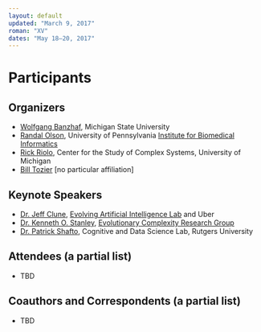 ```yaml
---
layout: default
updated: "March 9, 2017"
roman: "XV"
dates: "May 18–20, 2017"
---
```


# Participants

## Organizers

- [Wolfgang Banzhaf](http://www.cse.msu.edu/~banzhafw/), Michigan State University
- [Randal Olson](http://www.randalolson.com), University of Pennsylvania [Institute for Biomedical Informatics](http://upibi.org)
- [Rick Riolo](https://lsa.umich.edu/cscs/people/affiliated-faculty/rlriolo.html), Center for the Study of Complex Systems, University of Michigan
- [Bill Tozier](http://vaguery.github.io) [no particular affiliation]

## Keynote Speakers

- [Dr. Jeff Clune](http://jeffclune.com/), [Evolving Artificial Intelligence Lab](http://www.evolvingai.org) and Uber
- [Dr. Kenneth O. Stanley](http://www.cs.ucf.edu/~kstanley/), [Evolutionary Complexity Research Group](http://eplex.cs.ucf.edu)
- [Dr. Patrick Shafto](http://shaftolab.com), Cognitive and Data Science Lab, Rutgers University

## Attendees (a partial list)

- TBD

## Coauthors and Correspondents (a partial list)

- TBD
